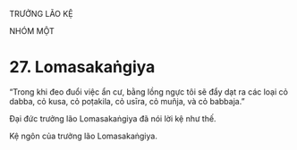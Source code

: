 TRƯỞNG LÃO KỆ

NHÓM MỘT

# 27. Lomasakaṅgiya

“Trong khi đeo đuổi việc ẩn cư, bằng lồng ngực tôi sẽ đẩy dạt ra các loại cỏ dabba, cỏ kusa, cỏ poṭakila, cỏ usīra, cỏ muñja, và cỏ babbaja.”

Đại đức trưởng lão Lomasakaṅgiya đã nói lời kệ như thế.

Kệ ngôn của trưởng lão Lomasakaṅgiya.
